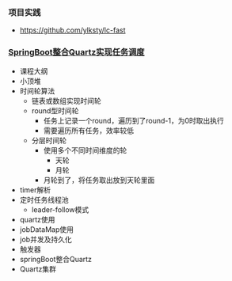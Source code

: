 ### 项目实践

- https://github.com/ylksty/lc-fast

### [SpringBoot整合Quartz实现任务调度](https://www.bilibili.com/video/BV1PK4y1H7mD)

- 课程大纲
- 小顶堆
- 时间轮算法
  - 链表或数组实现时间轮
  - round型时间轮
    - 任务上记录一个round，遍历到了round-1，为0时取出执行
    - 需要遍历所有任务，效率较低
  - 分层时间轮
    - 使用多个不同时间维度的轮
      - 天轮
      - 月轮
    - 月轮到了，将任务取出放到天轮里面
- timer解析
- 定时任务线程池
  - leader-follow模式
- quartz使用
- jobDataMap使用
- job并发及持久化
- 触发器
- springBoot整合Quartz
- Quartz集群

